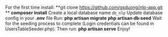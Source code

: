 For the first time install:
**git clone https://github.com/gsduong/nlp-app.git **
**composer install**
Create a local database name ```db_nlp```
Update database config in your **.env** file
Run:
**php artisan migrate**
**php artisan db:seed**
Wait for the seeding process to complete (Login credentials can be found in UsersTableSeeder.php). Then run:
**php artisan serve**
Enjoy!